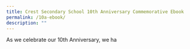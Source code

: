 ```yaml
---
title: Crest Secondary School 10th Anniversary Commemorative Ebook
permalink: /10a-ebook/
description: ""
---
```

As we celebrate our 10th Anniversary, we ha